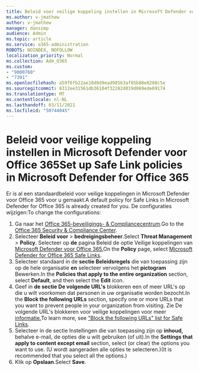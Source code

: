 ```yaml
---
title: Beleid voor veilige koppeling instellen in Microsoft Defender voor Office 365
ms.author: v-jmathew
author: v-jmathew
manager: dansimp
audience: Admin
ms.topic: article
ms.service: o365-administration
ROBOTS: NOINDEX, NOFOLLOW
localization_priority: Normal
ms.collection: Adm_O365
ms.custom:
- "9000760"
- "7391"
ms.openlocfilehash: a59f6fb22ae18d8d9ead98563af05b88e8208c5e
ms.sourcegitcommit: 6312ee31561db36104f32282d019d069ede69174
ms.translationtype: MT
ms.contentlocale: nl-NL
ms.lasthandoff: 03/11/2021
ms.locfileid: "50744045"
---
```

# <a name="set-up-safe-link-policies-in-microsoft-defender-for-office-365"></a><span data-ttu-id="36a22-102">Beleid voor veilige koppeling instellen in Microsoft Defender voor Office 365</span><span class="sxs-lookup"><span data-stu-id="36a22-102">Set up Safe Link policies in Microsoft Defender for Office 365</span></span>

<span data-ttu-id="36a22-103">Er is al een standaardbeleid voor veilige koppelingen in Microsoft Defender voor Office 365 voor u gemaakt.</span><span class="sxs-lookup"><span data-stu-id="36a22-103">A default policy for Safe Links in Microsoft Defender for Office 365 is already created for you.</span></span> <span data-ttu-id="36a22-104">De configuraties wijzigen:</span><span class="sxs-lookup"><span data-stu-id="36a22-104">To change the configurations:</span></span>

1. <span data-ttu-id="36a22-105">Ga naar het [Office 365-beveiligings- & Compliancecentrum](https://go.microsoft.com/fwlink/p/?linkid=2077143).</span><span class="sxs-lookup"><span data-stu-id="36a22-105">Go to the [Office 365 Security & Compliance Center](https://go.microsoft.com/fwlink/p/?linkid=2077143).</span></span>
2. <span data-ttu-id="36a22-106">Selecteer **Beleid voor**  >  **bedreigingsbeheer**.</span><span class="sxs-lookup"><span data-stu-id="36a22-106">Select **Threat Management** > **Policy**.</span></span> <span data-ttu-id="36a22-107">Selecteer op **de** pagina Beleid de optie Veilige koppelingen van [Microsoft Defender voor Office 365.](https://go.microsoft.com/fwlink/?linkid=2101058)</span><span class="sxs-lookup"><span data-stu-id="36a22-107">On the **Policy** page, select [Microsoft Defender for Office 365 Safe Links](https://go.microsoft.com/fwlink/?linkid=2101058).</span></span>
3. <span data-ttu-id="36a22-108">Selecteer standaard in de **sectie Beleidsregels** die van toepassing zijn op de hele organisatie **en** selecteer vervolgens het **pictogram** Bewerken.</span><span class="sxs-lookup"><span data-stu-id="36a22-108">In the **Policies that apply to the entire organization** section, select **Default**, and then select the **Edit** icon.</span></span>
4. <span data-ttu-id="36a22-109">Geef in **de sectie De volgende URL's** blokkeren een of meer URL's op die u wilt voorkomen dat personen in uw organisatie worden bezocht.</span><span class="sxs-lookup"><span data-stu-id="36a22-109">In the **Block the following URLs** section, specify one or more URLs that you want to prevent people in your organization from visiting.</span></span> <span data-ttu-id="36a22-110">Zie De volgende URL's blokkeren voor veilige koppelingen voor meer [informatie.](https://go.microsoft.com/fwlink/?linkid=2092123)</span><span class="sxs-lookup"><span data-stu-id="36a22-110">To learn more, see ["Block the following URLs" list for Safe Links](https://go.microsoft.com/fwlink/?linkid=2092123).</span></span>
5. <span data-ttu-id="36a22-111">Selecteer in de sectie Instellingen die van toepassing zijn op **inhoud,** behalve e-mail, de opties die u wilt gebruiken (of uit).</span><span class="sxs-lookup"><span data-stu-id="36a22-111">In the **Settings that apply to content except email** section, select (or clear) the options you want to use.</span></span> <span data-ttu-id="36a22-112">(U wordt aangeraden alle opties te selecteren.)</span><span class="sxs-lookup"><span data-stu-id="36a22-112">(It is recommended that you select all the options.)</span></span>
6. <span data-ttu-id="36a22-113">Klik op **Opslaan**.</span><span class="sxs-lookup"><span data-stu-id="36a22-113">Select **Save**.</span></span>

